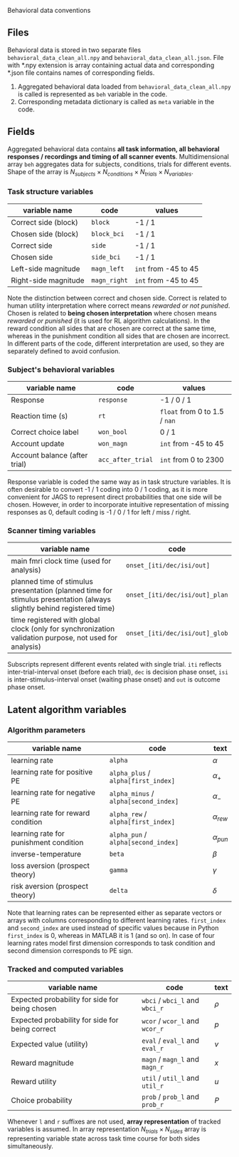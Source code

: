 Behavioral data conventions

## Files
Behavioral data is stored in two separate files `behavioral_data_clean_all.npy` and `behavioral_data_clean_all.json`. File with *.npy extension is array containing actual data and corresponding *.json file contains names of corresponding fields. 
1. Aggregated behavioral data loaded from `behavioral_data_clean_all.npy` is called is represented as `beh` variable in the code. 
2. Corresponding metadata dictionary is called as `meta` variable in the code. 

## Fields
Aggregated behavioral data contains **all task information, all behavioral responses  / recordings and timing of all scanner events**.  Multidimensional array `beh` aggregates data for subjects, conditions, trials for different events. Shape of the array is $N_{subjects} \times N_{conditions} \times N_{trials} \times N_{variables}$. 
### Task structure variables
| variable name | code | values |
|--|--|--|
| Correct side (block) | `block` | -1 / 1 |
| Chosen side (block) | `block_bci` | -1 / 1 |
| Correct side | `side` | -1 / 1 |
| Chosen side | `side_bci` | -1 / 1 |
| Left-side magnitude | `magn_left` | `int` from -45 to 45 |
| Right-side magnitude | `magn_right` | `int` from -45 to 45 |

Note the distinction between correct and chosen side. Correct is related to human utility interpretation where correct means *rewarded or not punished*. Chosen is related to **being chosen interpretation** where chosen means *rewarded or punished* (it is used for RL algorithm calculations). In the reward condition all sides that are chosen are correct at the same time, whereas in the punishment condition all sides that are chosen are incorrect. In different parts of the code, different interpretation are used, so they are separately defined to avoid confusion.

### Subject's behavioral variables
| variable name | code | values |
|--|--|--|
| Response | `response` | -1 / 0 / 1 |
| Reaction time (s) | `rt` | `float` from 0 to 1.5 / `nan` |
| Correct choice label | `won_bool` | 0 / 1 |
| Account update | `won_magn` | `int` from -45 to 45 |
| Account balance (after trial) | `acc_after_trial` | `int` from 0 to 2300 |

Response variable is coded the same way as in task structure variables. It is often desirable to convert -1 / 1 coding into 0 / 1 coding, as it is more convenient for JAGS to represent direct probabilities that one side will be chosen. However, in order to incorporate intuitive representation of missing responses as 0, default coding is -1 / 0 / 1 for left / miss / right. 

### Scanner timing variables
| variable name | code |
|--|--|
| main fmri clock time (used for analysis)|`onset_[iti/dec/isi/out]`|
| planned time of stimulus presentation (planned time for stimulus presentation (always slightly behind registered time)| `onset_[iti/dec/isi/out]_plan`|
| time registered with global clock (only for synchronization validation purpose, not used for analysis) |  `onset_[iti/dec/isi/out]_glob` 

Subscripts represent different events related with single trial. `iti` reflects inter-trial-interval onset (before each trial), `dec` is decision phase onset, `isi` is inter-stimulus-interval onset (waiting phase onset) and `out` is outcome phase onset.

## Latent algorithm variables

### Algorithm parameters
| variable name | code | text |
|--|--|--|
| learning rate | `alpha` | $\alpha$ |
| learning rate for positive PE | `alpha_plus` / `alpha[first_index]` | $\alpha_+$ |
| learning rate for negative PE | `alpha_minus` / `alpha[second_index]` | $\alpha_-$ |
| learning rate for reward condition | `alpha_rew` / `alpha[first_index]` | $\alpha_{rew}$ |
| learning rate for punishment condition | `alpha_pun` / `alpha[second_index]` | $\alpha_{pun}$ |
| inverse-temperature | `beta` | $\beta$ |
| loss aversion (prospect theory) | `gamma` | $\gamma$ |
| risk aversion (prospect theory) | `delta` | $\delta$ |

Note that learning rates can be represented either as separate vectors or arrays with columns corresponding to different learning rates. `first_index` and `second_index` are used instead of specific values because in Python `first_index` is 0, whereas in MATLAB it is 1 (and so on). In case of four learning rates model first dimension corresponds to task condition and second dimension corresponds to PE sign. 


### Tracked and computed variables
| variable name | code | text |
|--|--|--|
| Expected probability for side for being chosen | `wbci` / `wbci_l` and `wbci_r` | $\rho$ |
| Expected probability for side for being correct | `wcor` / `wcor_l` and `wcor_r` | $p$|
| Expected value (utility) | `eval` / `eval_l` and `eval_r` | $v$|
| Reward magnitude | `magn` / `magn_l` and `magn_r` | $x$|
| Reward utility | `util` / `util_l` and `util_r` | $u$ |
| Choice probability | `prob` / `prob_l` and `prob_r` | $P$|

Whenever `l` and `r` suffixes are not used, **array representation** of tracked variables is assumed. In array representation $N_{trials} \times N_{sides}$ array is representing variable state across task time course for both sides simultaneously. 

